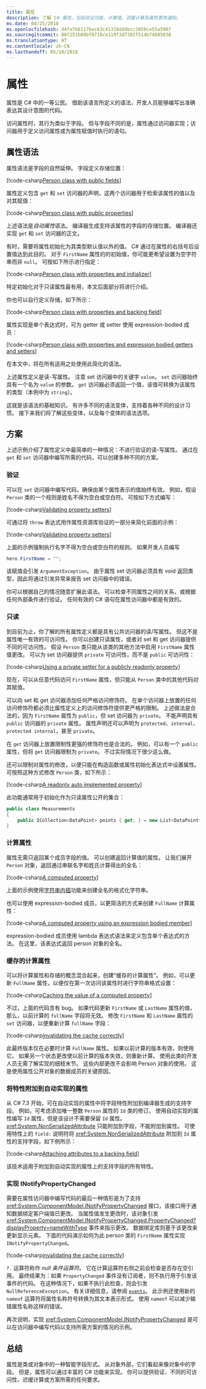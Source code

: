 ```yaml
---
title: 属性
description: 了解 C# 属性，包括验证功能、计算值、迟缓计算及属性更改通知。
ms.date: 04/25/2018
ms.openlocfilehash: d4fa7b6117bec63c41318dd4bcc3850ce55a5907
ms.sourcegitcommit: 88f251b08bf0718ce119f3d7302f514b74895038
ms.translationtype: HT
ms.contentlocale: zh-CN
ms.lasthandoff: 05/10/2018
---
```

# <a name="properties"></a>属性

属性是 C# 中的一等公民。 借助该语言所定义的语法，开发人员能够编写出准确表达其设计意图的代码。

访问属性时，其行为类似于字段。
但与字段不同的是，属性通过访问器实现；访问器用于定义访问属性或为属性赋值时执行的语句。

## <a name="property-syntax"></a>属性语法

属性语法是字段的自然延伸。 字段定义存储位置：

[!code-csharp[Person class with public fields](../../samples/snippets/csharp/properties/Person.cs#1)]

属性定义包含 `get` 和 `set` 访问器的声明，这两个访问器用于检索该属性的值以及对其赋值：

[!code-csharp[Person class with public properties](../../samples/snippets/csharp/properties/Person.cs#2)]

上述语法是*自动属性*语法。 编译器生成支持该属性的字段的存储位置。 编译器还实现 `get` 和 `set` 访问器的正文。

有时，需要将属性初始化为其类型默认值以外的值。  C# 通过在属性的右括号后设置值达到此目的。 对于 `FirstName` 属性的的初始值，你可能更希望设置为空字符串而非 `null`。 可按如下所示进行指定：

[!code-csharp[Person class with properties and initializer](../../samples/snippets/csharp/properties/Person.cs#3)]

特定初始化对于只读属性最有用，本文后面部分将进行介绍。

你也可以自行定义存储，如下所示：

[!code-csharp[Person class with properties and backing field](../../samples/snippets/csharp/properties/Person.cs#4)]

属性实现是单个表达式时，可为 getter 或 setter 使用 expression-bodied 成员：

[!code-csharp[Person class with properties and expression bodied getters and setters](../../samples/snippets/csharp/properties/Person.cs#5)]

在本文中，将在所有适用之处使用此简化的语法。

上述属性定义是读-写属性。 注意 set 访问器中的关键字 `value`。 `set` 访问器始终具有一个名为 `value` 的参数。 `get` 访问器必须返回一个值，该值可转换为该属性的类型（本例中为 `string`）。

这就是该语法的基础知识。 有许多不同的语法变体，支持着各种不同的设计习惯。 接下来我们将了解这些变体，以及每个变体的语法选项。

## <a name="scenarios"></a>方案

上述示例介绍了属性定义中最简单的一种情况：不进行验证的读-写属性。 通过在 `get` 和 `set` 访问器中编写所需的代码，可以创建多种不同的方案。

### <a name="validation"></a>验证

可以在 `set` 访问器中编写代码，确保由某个属性表示的值始终有效。 例如，假设 `Person` 类的一个规则是姓名不得为空白或空白符。 可按如下方式编写：

[!code-csharp[Validating property setters](../../samples/snippets/csharp/properties/Person.cs#6)]

可通过将 `throw` 表达式用作属性资源库验证的一部分来简化前面的示例：

[!code-csharp[Validating property setters](../../samples/snippets/csharp/properties/Person.cs#7)]

上面的示例强制执行名字不得为空白或空白符的规则。 如果开发人员编写

```csharp
hero.FirstName = "";
```

该赋值会引发 `ArgumentException`。 由于属性 set 访问器必须具有 void 返回类型，因此将通过引发异常来报告 set 访问器中的错误。

你可以根据自己的情况随意扩展此语法。 可以检查不同属性之间的关系，或根据任何外部条件进行验证。 任何有效的 C# 语句在属性访问器中都是有效的。

### <a name="read-only"></a>只读

到目前为止，你了解的所有属性定义都是具有公共访问器的读/写属性。 但这不是属性唯一有效的可访问性。
你可以创建只读属性，或者对 set 和 get 访问器提供不同的可访问性。 假设 `Person` 类只能从该类的其他方法中启用 `FirstName` 属性值更改。 可以为 set 访问器提供 `private` 可访问性，而不是 `public` 可访问性：

[!code-csharp[Using a private setter for a publicly readonly property](../../samples/snippets/csharp/properties/Person.cs#8)]

现在，可以从任意代码访问 `FirstName` 属性，但只能从 `Person` 类中的其他代码对其赋值。

可以向 set 和 get 访问器添加任何严格访问修饰符。 在单个访问器上放置的任何访问修饰符都必须比属性定义上的访问修饰符提供更严格的限制。 上述做法是合法的，因为 `FirstName` 属性为 `public`，但 set 访问器为 `private`。 不能声明具有 `public` 访问器的 `private` 属性。 属性声明还可以声明为 `protected`、`internal`、`protected internal`，甚至 `private`。

在 `get` 访问器上放置限制性更强的修饰符也是合法的。 例如，可以有一个 `public` 属性，但将 `get` 访问器限制为 `private`。 不过实际情况下很少这么做。

还可以限制对属性的修改，以便只能在构造函数或属性初始化表达式中设置属性。 可按照这种方式修改 `Person` 类，如下所示：

[!code-csharp[A readonly auto implemented property](../../samples/snippets/csharp/properties/Person.cs#9)]

此功能通常用于初始化作为只读属性公开的集合：

```csharp
public class Measurements
{
    public ICollection<DataPoint> points { get; } = new List<DataPoint>();
}
```

### <a name="computed-properties"></a>计算属性

属性无需只返回某个成员字段的值。 可以创建返回计算值的属性。 让我们展开 `Person` 对象，返回通过串联名字和姓氏计算得出的全名：

[!code-csharp[A computed property](../../samples/snippets/csharp/properties/Person.cs#10)]

上面的示例使用[字符串内插](../csharp/language-reference/tokens/interpolated.md)功能来创建全名的格式化字符串。

也可以使用 expression-bodied 成员，以更简洁的方式来创建 `FullName` 计算属性：

[!code-csharp[A computed property using an expression bodied member](../../samples/snippets/csharp/properties/Person.cs#11)]

expression-bodied 成员使用 lambda 表达式语法来定义包含单个表达式的方法。 在这里，该表达式返回 person 对象的全名。

### <a name="cached-evaluated-properties"></a>缓存的计算属性

可以将计算属性和存储的概念混合起来，创建“缓存的计算属性”。  例如，可以更新 `FullName` 属性，以便仅在第一次访问该属性时进行字符串格式设置：

[!code-csharp[Caching the value of a computed property](../../samples/snippets/csharp/properties/Person.cs#12)]

不过，上面的代码含有 bug。 如果代码更新 `FirstName` 或 `LastName` 属性的值，那么，以前计算的 `fullName` 字段将无效。 修改 `FirstName` 和 `LastName` 属性的 `set` 访问器，以便重新计算 `fullName` 字段：

[!code-csharp[Invalidating the cache correctly](../../samples/snippets/csharp/properties/Person.cs#13)]

此最终版本仅在必要时计算 `FullName` 属性。
如果以前计算的版本有效，则使用它。 如果另一个状态更改使以前计算的版本失效，则重新计算。 使用此类的开发人员无需了解实现的细枝末节。 这些内部更改不会影响 Person 对象的使用。 这是使用属性公开对象的数据成员的关键原因。

### <a name="attaching-attributes-to-auto-implemented-properties"></a>将特性附加到自动实现的属性

从 C# 7.3 开始，可在自动实现的属性中将字段特性附加到编译器生成的支持字段。 例如，可考虑添加唯一整数 `Person` 属性的 `Id` 类的修订。
使用自动实现的属性编写 `Id` 属性，但是该设计不需要保留 `Id` 属性。 <xref:System.NonSerializedAttribute> 只能附加到字段，不能附加到属性。 可使用特性上的 `field:` 说明符将 <xref:System.NonSerializedAttribute> 附加到 `Id` 属性的支持字段，如下例所示：

[!code-csharp[Attaching attributes to a backing field](../../samples/snippets/csharp/properties/Person.cs#14)]

该技术适用于附加到自动实现的属性上的支持字段的所有特性。

### <a name="implementing-inotifypropertychanged"></a>实现 INotifyPropertyChanged

需要在属性访问器中编写代码的最后一种情形是为了支持 <xref:System.ComponentModel.INotifyPropertyChanged> 接口，该接口用于通知数据绑定客户端值已更改。 当属性值发生更改时，该对象引发 <xref:System.ComponentModel.INotifyPropertyChanged.PropertyChanged?displayProperty=nameWithType> 事件来指示更改。 数据绑定库则基于该更改来更新显示元素。 下面的代码演示如何为此 person 类的 `FirstName` 属性实现 `INotifyPropertyChanged`。

[!code-csharp[invalidating the cache correctly](../../samples/snippets/csharp/properties/Person.cs#15)]

`?.` 运算符称作 *null 条件运算符*。 它在计算运算符右侧之前会检查是否存在空引用。 最终结果为：如果 `PropertyChanged` 事件没有订阅者，则不执行用于引发该事件的代码。 在这种情况下，如果不执行此检查，则会引发 `NullReferenceException`。 有关详细信息，请参阅 [`events`](delegates-events.md)。 此示例还使用新的 `nameof` 运算符将属性名称符号转换为其文本表示形式。
使用 `nameof` 可以减少输错属性名称这样的错误。

再次说明，实现 <xref:System.ComponentModel.INotifyPropertyChanged> 是可以在访问器中编写代码以支持所需方案的情况的示例。

## <a name="summing-up"></a>总结

属性是类或对象中的一种智能字段形式。 从对象外部，它们看起来像对象中的字段。 但是，属性可以通过丰富的 C# 功能来实现。
你可以提供验证、不同的可访问性、迟缓计算或方案所需的任何要求。
